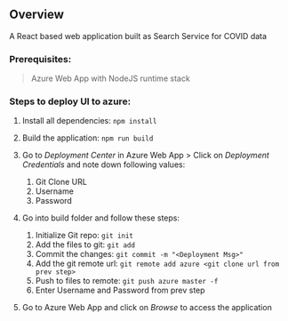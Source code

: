 ## Overview
A React based web application built as Search Service for COVID data

### Prerequisites:    
> Azure Web App with NodeJS runtime stack

### Steps to deploy UI to azure:

1. Install all dependencies: `npm install`

2. Build the application: `npm run build`

3. Go to *Deployment Center* in Azure Web App > Click on *Deployment Credentials* and note down following values:
    1. Git Clone URL
    2. Username
    3. Password

4. Go into build folder and follow these steps:
    1. Initialize Git repo: `git init`
    2. Add the files to git: `git add`
    3. Commit the changes: `git commit -m "<Deployment Msg>"`
    4. Add the git remote url: `git remote add azure <git clone url from prev step>`
    5. Push to files to remote: `git push azure master -f`
    6. Enter Username and Password from prev step

5. Go to Azure Web App and click on *Browse* to access the application